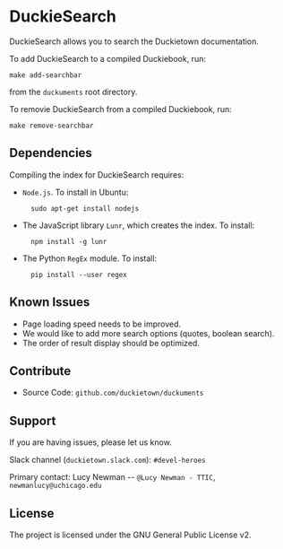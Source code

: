 DuckieSearch
============

DuckieSearch allows you to search the Duckietown documentation.

To add DuckieSearch to a compiled Duckiebook, run:

    make add-searchbar

from the `duckuments` root directory. 

To removie DuckieSearch from a compiled Duckiebook, run:

    make remove-searchbar

Dependencies
------------

Compiling the index for DuckieSearch requires:


- `Node.js`. To install in Ubuntu:

        sudo apt-get install nodejs

- The JavaScript library `Lunr`, which creates the index. To install:

        npm install -g lunr

- The Python `RegEx` module. To install:

        pip install --user regex

Known Issues
------------

- Page loading speed needs to be improved.
- We would like to add more search options (quotes, boolean search).
- The order of result display should be optimized.

Contribute
----------

- Source Code: `github.com/duckietown/duckuments`

Support
-------

If you are having issues, please let us know. 

Slack channel (`duckietown.slack.com`): `#devel-heroes`

Primary contact: Lucy Newman -- `@Lucy Newman - TTIC`, `newmanlucy@uchicago.edu`

License
-------

The project is licensed under the GNU General Public License v2.